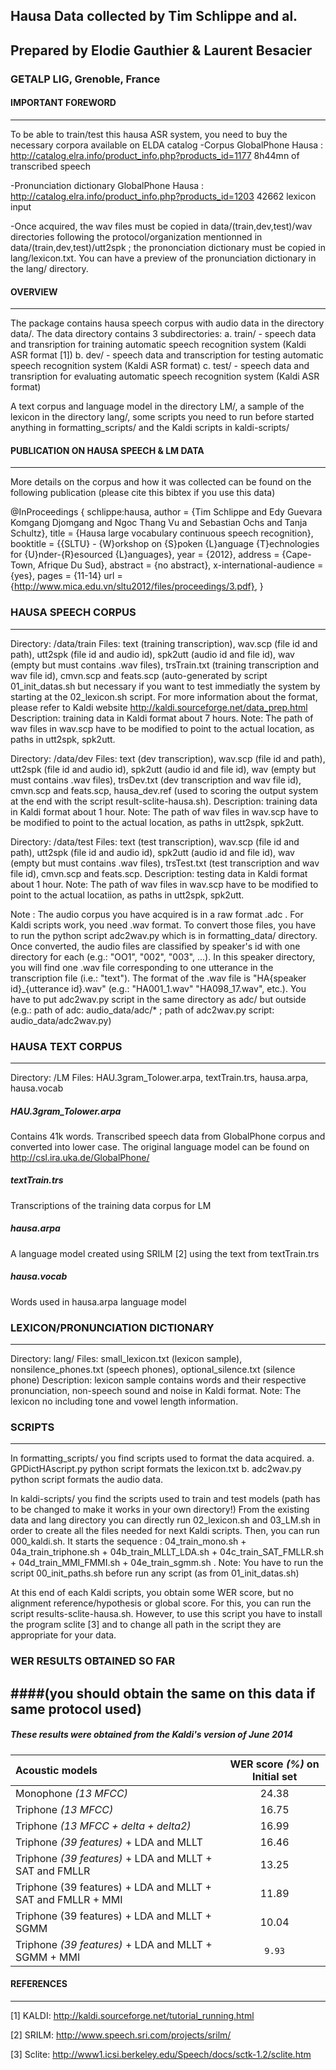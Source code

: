 
## Hausa Data collected by Tim Schlippe and al.
## Prepared by Elodie Gauthier & Laurent Besacier
### GETALP LIG, Grenoble, France



#### IMPORTANT FOREWORD
------------------------------------------------------------------------------------
To be able to train/test this hausa ASR system, you need to buy the necessary corpora available on ELDA catalog
-Corpus GlobalPhone Hausa :  http://catalog.elra.info/product_info.php?products_id=1177 
8h44mn of transcribed speech

-Pronunciation dictionary GlobalPhone Hausa :  http://catalog.elra.info/product_info.php?products_id=1203 
42662 lexicon input

-Once acquired, the wav files must be copied in data/(train,dev,test)/wav directories following the protocol/organization mentionned in data/(train,dev,test)/utt2spk ; the prononciation dictionary must be copied in lang/lexicon.txt. You can have a preview of the pronunciation dictionary in the lang/ directory.

#### OVERVIEW
------------------------------------------------------------------------------------
The package contains hausa speech corpus with audio data in the directory data/. The data directory contains 3 subdirectories:
a. train/ - speech data and transription for training automatic speech recognition system (Kaldi ASR format [1])
b. dev/ - speech data and transcription for testing automatic speech recognition system (Kaldi ASR format) 
c. test/ - speech data and transription for evaluating automatic speech recognition system (Kaldi ASR format)

A text corpus and language model in the directory LM/, a sample of the lexicon in the directory lang/, some scripts you need to run before started anything in formatting_scripts/ and the Kaldi scripts in kaldi-scripts/ 
 
#### PUBLICATION ON HAUSA SPEECH & LM DATA
------------------------------------------------------------------------------------
More details on the corpus and how it was collected can be found on the following publication (please cite this bibtex if you use this data)

 @InProceedings { schlippe:hausa,
  author = {Tim Schlippe and Edy Guevara Komgang Djomgang and Ngoc Thang Vu and Sebastian Ochs and Tanja Schultz},
  title = {Hausa large vocabulary continuous speech recognition},
  booktitle = {{SLTU} - {W}orkshop on {S}poken {L}anguage {T}echnologies for {U}nder-{R}esourced {L}anguages},
  year = {2012},
  address = {Cape-Town, Afrique Du Sud},
  abstract = {no abstract},
  x-international-audience = {yes},
  pages = {11-14}
  url = {http://www.mica.edu.vn/sltu2012/files/proceedings/3.pdf},
}

### HAUSA SPEECH CORPUS
------------------------------------------------------------------------------------
Directory: /data/train
Files: text (training transcription), wav.scp (file id and path), utt2spk (file id and audio id), spk2utt (audio id and file id), wav (empty but must contains .wav files), trsTrain.txt (training transcription and wav file id), cmvn.scp and feats.scp (auto-generated by script 01_init_datas.sh but necessary if you want to test immediatly the system by starting at the 02_lexicon.sh script. 
For more information about the format, please refer to Kaldi website http://kaldi.sourceforge.net/data_prep.html
Description: training data in Kaldi format about 7 hours. 
Note: The path of wav files in wav.scp have to be modified to point to the actual location, as paths in utt2spk, spk2utt.

Directory: /data/dev
Files: text (dev transcription), wav.scp (file id and path), utt2spk (file id and audio id), spk2utt (audio id and file id), wav (empty but must contains .wav files), trsDev.txt (dev transcription and wav file id), cmvn.scp and feats.scp, hausa_dev.ref (used to scoring the output system at the end with the script result-sclite-hausa.sh).
Description: training data in Kaldi format about 1 hour. 
Note: The path of wav files in wav.scp have to be modified to point to the actual location, as paths in utt2spk, spk2utt.

Directory: /data/test
Files: text (test transcription), wav.scp (file id and path), utt2spk (file id and audio id), spk2utt (audio id and file id), wav (empty but must contains .wav files), trsTest.txt (test transcription and wav file id), cmvn.scp and feats.scp.
Description: testing data in Kaldi format about 1 hour.
Note: The path of wav files in wav.scp have to be modified to point to the actual locatiion, as paths in utt2spk, spk2utt. 

Note : The audio corpus you have acquired is in a raw format .adc . For Kaldi scripts work, you need .wav format. To convert those files, you have to run the python script adc2wav.py which is in formatting_data/ directory. Once converted, the  audio files are classified by speaker's id with one directory for each (e.g.: "OO1", "002", "003", ...). In this speaker directory, you will find one .wav file corresponding to one utterance in the transcription file (i.e.: "text"). The format of the .wav file is "HA{speaker id}_{utterance id}.wav" (e.g.: "HA001_1.wav" "HA098_17.wav", etc.). You have to put adc2wav.py script in the same directory as adc/ but outside (e.g.: path of adc: audio_data/adc/*   ;   path of adc2wav.py script: audio_data/adc2wav.py) 


### HAUSA TEXT CORPUS
------------------------------------------------------------------------------------
Directory: /LM
Files: HAU.3gram_Tolower.arpa, textTrain.trs, hausa.arpa, hausa.vocab

##### HAU.3gram_Tolower.arpa
Contains 41k words. Transcribed speech data from GlobalPhone corpus and converted into lower case. The original language model can be found on http://csl.ira.uka.de/GlobalPhone/
##### textTrain.trs
Transcriptions of the training data corpus for LM
##### hausa.arpa
A language model created using SRILM [2] using the text from textTrain.trs 
##### hausa.vocab
Words used in hausa.arpa language model 


### LEXICON/PRONUNCIATION DICTIONARY
------------------------------------------------------------------------------------
Directory: lang/
Files: small_lexicon.txt (lexicon sample), nonsilence_phones.txt (speech phones), optional_silence.txt (silence phone)
Description: lexicon sample contains words and their respective pronunciation, non-speech sound and noise in Kaldi format. 
Note: The lexicon no including tone and vowel length information.


### SCRIPTS
------------------------------------------------------------------------------------
In formatting_scripts/ you find scripts used to format the data acquired.
a. GPDictHAscript.py python script formats the lexicon.txt 
b. adc2wav.py python script formats the audio data. 

In kaldi-scripts/ you find the scripts used to train and test models
(path has to be changed to make it works in your own directory!)
From the existing data and lang directory you can directly run 02_lexicon.sh and 03_LM.sh in order to create all the files needed for next Kaldi scripts. Then, you can run 000_kaldi.sh. It starts the sequence : 04_train_mono.sh + 04a_train_triphone.sh + 04b_train_MLLT_LDA.sh + 04c_train_SAT_FMLLR.sh + 04d_train_MMI_FMMI.sh + 04e_train_sgmm.sh . 
Note: You have to run the script 00_init_paths.sh before run any script (as from 01_init_datas.sh)

At this end of each Kaldi scripts, you obtain some WER score, but no alignment reference/hypothesis or global score. For this, you can run the script results-sclite-hausa.sh. However, to use this script you have to install the program sclite [3] and to change all path in the script they are appropriate for your data.

 
### WER RESULTS OBTAINED SO FAR 
####(you should obtain the same on this data if same protocol used)
------------------------------------------------------------------------------------
##### These results were obtained from the Kaldi's version of June 2014

Acoustic models        | WER score *(%)* on **Initial** set   |
:--------------------- |:------------------------------------:| 
Monophone *(13 MFCC)*  |                24.38                 |
Triphone *(13 MFCC)*   |                16.75                 |
Triphone *(13 MFCC + delta + delta2)* | 16.99                 |
Triphone *(39 features)* + LDA and MLLT | 16.46               |
Triphone *(39 features)* + LDA and MLLT + SAT and FMLLR | 13.25 |
Triphone (39 features) + LDA and MLLT + SAT and FMLLR + MMI | 11.89 |
Triphone (39 features) + LDA and MLLT + SGMM | 10.04          |
Triphone *(39 features)* + LDA and MLLT + SGMM + MMI |  `9.93` |

#### REFERENCES
------------------------------------------------------------------------------------
[1] KALDI: http://kaldi.sourceforge.net/tutorial_running.html

[2] SRILM: http://www.speech.sri.com/projects/srilm/

[3] Sclite: http://www1.icsi.berkeley.edu/Speech/docs/sctk-1.2/sclite.htm
